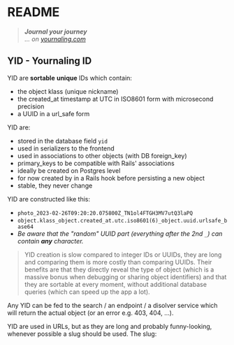 # README

> **_Journal your journey_**  
> _... on [yournaling.com](https://yournaling.com)_

## YID - Yournaling ID

YID are **sortable** **unique** IDs which contain:

* the object klass (unique nickname)
* the created_at timestamp at UTC in ISO8601 form with microsecond precision
* a UUID in a url_safe form

YID are:

* stored in the database field `yid` 
* used in serializers to the frontend
* used in associations to other objects (with DB foreign_key)
* primary_keys to be compatible with Rails' associations
* ideally be created on Postgres level
* for now created by in a Rails hook before persisting a new object
* stable, they never change

YID are constructed like this:

* `photo_2023-02-26T09:20:20.075800Z_TN1ol4FTGH3MV7utQ3laPQ`
* `object.klass_object.created_at.utc.iso8601(6)_object.uuid.urlsafe_base64`
* _Be aware that the "random" UUID part (everything after the 2nd `_`) can contain **any** character._

> YID creation is slow compared to integer IDs or UUIDs, they are long and comparing them is more costly than comparing UUIDs. Their benefits are that they directly reveal the type of object (which is a massive bonus when debugging or sharing object identifiers) and that they are sortable at every moment, without additional database queries (which can speed up the app a lot).

Any YID can be fed to the search / an endpoint / a disolver service which will return the actual object (or an error e.g. 403, 404, ...).

YID are used in URLs, but as they are long and probably funny-looking, whenever possible a slug should be used. The slug:
